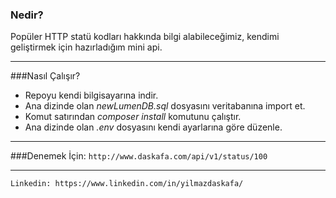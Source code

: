 ### Nedir?
Popüler HTTP statü kodları hakkında bilgi alabileceğimiz, kendimi geliştirmek için hazırladığım mini api. 

------------

###Nasıl Çalışır?
- Repoyu kendi bilgisayarına indir.
- Ana dizinde olan *newLumenDB.sql* dosyasını veritabanına import et.
- Komut satırından *composer install* komutunu çalıştır.
- Ana dizinde olan *.env* dosyasını kendi ayarlarına göre düzenle.

------------
###Denemek İçin:
`http://www.daskafa.com/api/v1/status/100`

------------


`Linkedin: https://www.linkedin.com/in/yilmazdaskafa/`